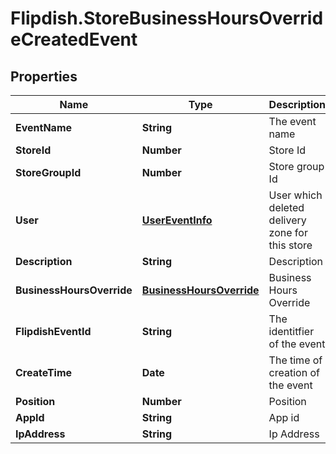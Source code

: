 # Flipdish.StoreBusinessHoursOverrideCreatedEvent

## Properties
Name | Type | Description | Notes
------------ | ------------- | ------------- | -------------
**EventName** | **String** | The event name | [optional] 
**StoreId** | **Number** | Store Id | [optional] 
**StoreGroupId** | **Number** | Store group Id | [optional] 
**User** | [**UserEventInfo**](UserEventInfo.md) | User which deleted delivery zone for this store | [optional] 
**Description** | **String** | Description | [optional] 
**BusinessHoursOverride** | [**BusinessHoursOverride**](BusinessHoursOverride.md) | Business Hours Override | [optional] 
**FlipdishEventId** | **String** | The identitfier of the event | [optional] 
**CreateTime** | **Date** | The time of creation of the event | [optional] 
**Position** | **Number** | Position | [optional] 
**AppId** | **String** | App id | [optional] 
**IpAddress** | **String** | Ip Address | [optional] 


